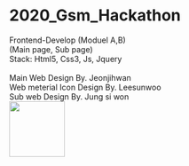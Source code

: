 # 2020_Gsm_Hackathon
Frontend-Develop (Moduel A,B)<br>
(Main page, Sub page)<br>
Stack: Html5, Css3, Js, Jquery<br>
<br>
Main Web Design By. Jeonjihwan<br>
Web meterial Icon Design By. Leesunwoo<br>
Sub web Design By. Jung si won<br>
<img src="https://github.com/Johnjihwan/2020_Gsm_Hackathon/blob/master/img/gsm_h1.png" width="100">
